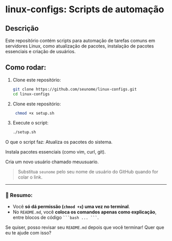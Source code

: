 # linux-configs: Scripts de automação

## Descrição
Este repositório contém scripts para automação de tarefas comuns em servidores Linux, como atualização de pacotes, instalação de pacotes essenciais e criação de usuários.

## Como rodar:
1. Clone este repositório:
   ```bash
   git clone https://github.com/seunome/linux-configs.git
   cd linux-configs

2. Clone este repositório:
   ```bash
    chmod +x setup.sh

3. Execute o script:
   ```bash
   ./setup.sh

O que o script faz:
Atualiza os pacotes do sistema.

Instala pacotes essenciais (como vim, curl, git).

Cria um novo usuário chamado meuusuario.


> Substitua `seunome` pelo seu nome de usuário do GitHub quando for colar o link.

---

### 📌 Resumo:

- Você **só dá permissão (`chmod +x`) uma vez no terminal**.
- No `README.md`, você **coloca os comandos apenas como explicação**, entre blocos de código ` ```bash ... ``` `.

Se quiser, posso revisar seu `README.md` depois que você terminar! Quer que eu te ajude com isso?
